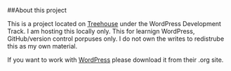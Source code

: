 ##About this project

This is a project located on [Treehouse](http://teamtreehouse.com) under the WordPress Development Track. I am hosting this locally only. This for learnign WordPress, GitHub/version control porpuses only. I do not own the writes to redistrube this as my own material.

If you want to work with [WordPress](http://wordpress.org) please download it from their .org site.